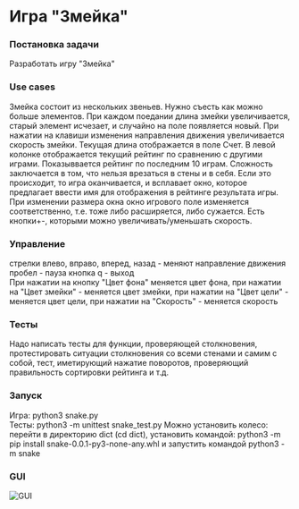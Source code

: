 **Игра "Змейка"**
=================
### **Постановка задачи**  
Разработать игру "Змейка"  
### **Use cases**  
Змейка состоит из нескольких звеньев. Нужно съесть как можно больше элементов. При каждом поедании длина змейки увеличивается, старый элемент исчезает, и случайно на поле появляется новый. При нажатии на клавиши изменения направления движения увеличивается скорость змейки. Текущая длина отображается в поле Счет. В левой колонке отображается текущий рейтинг по сравнению с другими играми. Показыввается рейтинг по последним 10 играм. Сложность заключается в том, что нельзя врезаться в стены и в себя. Если это происходит, то игра оканчивается, и всплавает окно, которое предлагает ввести имя для отображения в рейтинге результата игры. При изменении размера окна окно игрового поле изменяется соответственно, т.е. тоже либо расширяется, либо сужается. Есть кнопки+-, которыми можно увеличивать/уменьшать скорость.  
### **Управление**  
стрелки влево, вправо, вперед, назад - меняют направление движения
пробел - пауза
кнопка q - выход  
При нажатии на кнопку "Цвет фона" меняется цвет фона, при нажатии на "Цвет змейки" - меняется цвет змейки, при нажатии на "Цвет цели" - меняется цвет цели, при нажатии на "Скорость" - меняется скорость  
### **Тесты**  
Надо написать тесты для функции, проверяющей столкновения, протестировать ситуации столкновения со всеми стенами и самим с собой, тест, иметирующий нажатие поворотов, проверяющий правильность сортировки рейтинга и т.д.  
###  **Запуск**  
Игра: python3 snake.py  
Тесты: python3 -m unittest snake_test.py
Можно установить колесо: перейти в директорию dict (cd dict), установить командой: python3 -m pip install snake-0.0.1-py3-none-any.whl и запустить командой python3 -m snake  
### **GUI**  
![GUI](https://github.com/ilpol/Python-project/blob/master/interfaceNew.png)


